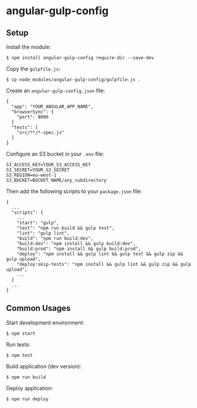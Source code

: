 angular-gulp-config
===================

## Setup

Install the module:

```
$ npm install angular-gulp-config require-dir --save-dev
```

Copy the `gulpfile.js`:

```
$ cp node_modules/angular-gulp-config/gulpfile.js .
```

Create an `angular-gulp-config.json` file:

```
{
  "app": "YOUR_ANGULAR_APP_NAME",
  "browserSync": {
    "port": 8006
  }
  "tests": [
    "src/**/*-spec.js"
  ]
}
```

Configure an S3 bucket in your `.env` file:

```
S3_ACCESS_KEY=YOUR_S3_ACCESS_KEY
S3_SECRET=YOUR_S3_SECRET
S3_REGION=eu-west-1
S3_BUCKET=BUCKET_NAME/any_subdirectory
```

Then add the following scripts to your `package.json` file:

```
{
  ...
  "scripts": {
    ...
    "start": "gulp",
    "test": "npm run build && gulp test",
    "lint": "gulp lint",
    "build": "npm run build:dev",
    "build:dev": "npm install && gulp build:dev",
    "build:prod": "npm install && gulp build:prod",
    "deploy": "npm install && gulp lint && gulp test && gulp zip && gulp upload",
    "deploy:skip-tests": "npm install && gulp lint && gulp zip && gulp upload",
    ...
  }
  ...
}
```

## Common Usages

Start development environment:

```
$ npm start
```

Run tests:

```
$ npm test
```

Build application (dev version):

```
$ npm run build
```

Deploy application:

```
$ npm run deploy
```
